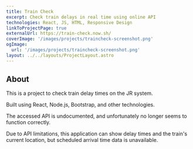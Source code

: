 ```yaml
---
title: Train Check
excerpt: Check train delays in real time using online API
technologies: React, JS, HTML, Responsive Design
linkToProjectPage: true
externalUrl: https://train-check.now.sh/
coverImage: '/images/projects/traincheck-screenshot.png'
ogImage:
  url: '/images/projects/traincheck-screenshot.png'
layout: ../../layouts/ProjectLayout.astro
---
```


## About

This is a project to check train delay times on the JR system.

Built using React, Node.js, Bootstrap, and other technologies.

The accessed API is undocumented, and unfortunately no longer seems to function
correctly.

Due to API limitations, this application can show delay times and the train's
current location, but scheduled arrival time data is unavailable.
